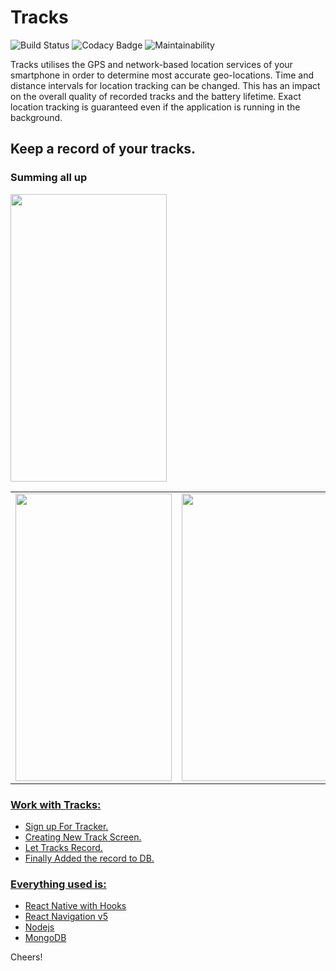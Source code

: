 # Tracks
![Build Status](https://travis-ci.org/rob729/Minimal_ToDo.svg?branch=master)
![Codacy Badge](https://api.codacy.com/project/badge/Grade/346c2ba7d2d841a48fc83734e3d2d682)
![Maintainability](https://api.codeclimate.com/v1/badges/c462858751a234cdcd08/maintainability)

Tracks utilises the GPS and network-based location services of your smartphone in order to determine most accurate geo-locations. Time and distance intervals for location tracking can be changed. This has an impact on the overall quality of recorded tracks and the battery lifetime. Exact location tracking is guaranteed even if the application is running in the background.
## Keep a record of your tracks.

 ### Summing all up
<a href="url"><img src="https://user-images.githubusercontent.com/35291991/81306086-b5589200-909c-11ea-860b-6dbaa9efed1b.gif" height="460" width="250"/>
 
<table>
        <tr>
<td><img src = "https://user-images.githubusercontent.com/35291991/81305159-a02f3380-909b-11ea-8dde-8388d322f490.jpeg" height = "460" width="250"></td>
<td><img src = "https://user-images.githubusercontent.com/35291991/81304668-fb145b00-909a-11ea-84dc-5225c0377ca5.jpeg" height = "460" width="250"></td>
<td><img src = "https://user-images.githubusercontent.com/35291991/81305565-1c297b80-909c-11ea-9ee0-18d786b7172e.jpeg" height = "460" width="250"></td>
        </tr>
</table>  

### Work with Tracks:
* Sign up For Tracker.
* Creating New Track Screen.
* Let Tracks Record.
* Finally Added the record to DB.


### Everything used is:
 * [React Native with Hooks](https://reactjs.org/docs/hooks-intro.html)
 * [React Navigation v5](https://reactnavigation.org/docs/getting-started)
 * [Nodejs](https://nodejs.org/en/docs/)
 * [MongoDB](https://docs.mongodb.com/)
 
 Cheers!
